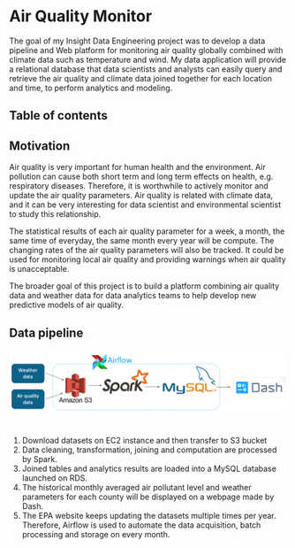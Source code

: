 # Air Quality Monitor
The goal of my Insight Data Engineering project was to develop a data pipeline and Web platform for monitoring air quality globally combined with climate data such as temperature and wind. My data application will provide a relational database that data scientists and analysts can easily query and retrieve the air quality and climate data joined together for each location and time, to perform analytics and modeling.

## Table of contents
## Motivation
Air quality is very important for human health and the environment. Air pollution can cause both short term and long term effects on health, e.g. respiratory diseases. Therefore, it is worthwhile to actively monitor and update the air quality parameters. Air quality is related with climate data, and it can be very interesting for data scientist and environmental scientist to study this relationship.

The statistical results of each air quality parameter for a week, a month, the same time of everyday, the same month every year will be compute. The changing rates of the air quality parameters will also be tracked. It could be used for monitoring local air quality and providing warnings when air quality is unacceptable.

The broader goal of this project is to build a platform combining air quality data and weather data for data analytics teams to help develop new predictive models of air quality.

## Data pipeline
![pipeline_image](./doc/Pipeline.png)
<br>
<br>
1. Download datasets on EC2 instance and then transfer to S3 bucket
2. Data cleaning, transformation, joining and computation are processed by Spark.
3. Joined tables and analytics results are loaded into a MySQL database launched on RDS.
4. The historical monthly averaged air pollutant level and weather parameters for each county will be displayed on a webpage made by Dash.
5. The EPA website keeps updating the datasets multiple times per year. Therefore, Airflow is used to automate the data acquisition, batch processing and storage on every month.
